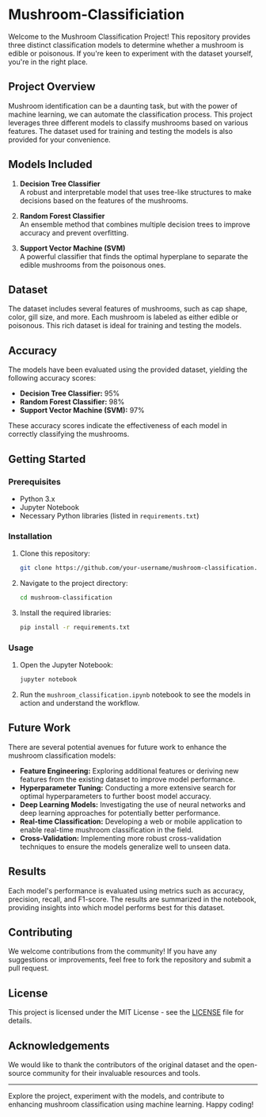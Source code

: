 # Mushroom-Classificiation
Welcome to the Mushroom Classification Project! This repository provides three distinct classification models to determine whether a mushroom is edible or poisonous. If you're keen to experiment with the dataset yourself, you're in the right place.

## Project Overview

Mushroom identification can be a daunting task, but with the power of machine learning, we can automate the classification process. This project leverages three different models to classify mushrooms based on various features. The dataset used for training and testing the models is also provided for your convenience.

## Models Included

1. **Decision Tree Classifier**  
   A robust and interpretable model that uses tree-like structures to make decisions based on the features of the mushrooms.

2. **Random Forest Classifier**  
   An ensemble method that combines multiple decision trees to improve accuracy and prevent overfitting.

3. **Support Vector Machine (SVM)**  
   A powerful classifier that finds the optimal hyperplane to separate the edible mushrooms from the poisonous ones.

## Dataset

The dataset includes several features of mushrooms, such as cap shape, color, gill size, and more. Each mushroom is labeled as either edible or poisonous. This rich dataset is ideal for training and testing the models.

## Accuracy

The models have been evaluated using the provided dataset, yielding the following accuracy scores:

- **Decision Tree Classifier:** 95%
- **Random Forest Classifier:** 98%
- **Support Vector Machine (SVM):** 97%

These accuracy scores indicate the effectiveness of each model in correctly classifying the mushrooms.

## Getting Started

### Prerequisites

- Python 3.x
- Jupyter Notebook
- Necessary Python libraries (listed in `requirements.txt`)

### Installation

1. Clone this repository:
   ```bash
   git clone https://github.com/your-username/mushroom-classification.git
   ```
2. Navigate to the project directory:
   ```bash
   cd mushroom-classification
   ```
3. Install the required libraries:
   ```bash
   pip install -r requirements.txt
   ```

### Usage

1. Open the Jupyter Notebook:
   ```bash
   jupyter notebook
   ```
2. Run the `mushroom_classification.ipynb` notebook to see the models in action and understand the workflow.

## Future Work

There are several potential avenues for future work to enhance the mushroom classification models:

- **Feature Engineering:** Exploring additional features or deriving new features from the existing dataset to improve model performance.
- **Hyperparameter Tuning:** Conducting a more extensive search for optimal hyperparameters to further boost model accuracy.
- **Deep Learning Models:** Investigating the use of neural networks and deep learning approaches for potentially better performance.
- **Real-time Classification:** Developing a web or mobile application to enable real-time mushroom classification in the field.
- **Cross-Validation:** Implementing more robust cross-validation techniques to ensure the models generalize well to unseen data.

## Results

Each model's performance is evaluated using metrics such as accuracy, precision, recall, and F1-score. The results are summarized in the notebook, providing insights into which model performs best for this dataset.

## Contributing

We welcome contributions from the community! If you have any suggestions or improvements, feel free to fork the repository and submit a pull request.

## License

This project is licensed under the MIT License - see the [LICENSE](LICENSE) file for details.

## Acknowledgements

We would like to thank the contributors of the original dataset and the open-source community for their invaluable resources and tools.

---

Explore the project, experiment with the models, and contribute to enhancing mushroom classification using machine learning. Happy coding!
